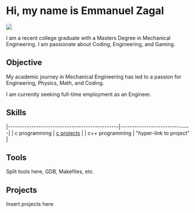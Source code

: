 # Hi, my name is Emmanuel Zagal
<a href="https://www.linkedin.com/in/ezagal1916"><img src="https://img.shields.io/badge/-LinkedIn-0072b1?&style=for-the-badge&logo=linkedin&logoColor=white" /></a>

I am a recent college graduate with a Masters Degree in Mechanical Engineering.
I am passionate about Coding, Engineering, and Gaming.
## Objective
My academic journey in Mechanical Engineering has led to a passion for Engineering, Physics, Math, and Coding.

I am currently seeking full-time employment as an Engineer.

## Skills
|-----------------------------------------------|------------------------------|
| c programming                          | <a href="https://github.com/ezagal1916/Projects">c projects</a>      |
| c++ programming                   | "hyper-link to project"      |

## Tools

Split tools here, GDB, Makefiles, etc.

## Projects
Insert projects here


<!--
**ezagal1916/ezagal1916** is a ✨ _special_ ✨ repository because its `README.md` (this file) appears on your GitHub profile.

Here are some ideas to get you started:

- 🔭 I’m currently working on ...
- 🌱 I’m currently learning ...
- 👯 I’m looking to collaborate on ...
- 🤔 I’m looking for help with ...
- 💬 Ask me about ...
- 📫 How to reach me: ...
- 😄 Pronouns: ...
- ⚡ Fun fact: ...
-->
